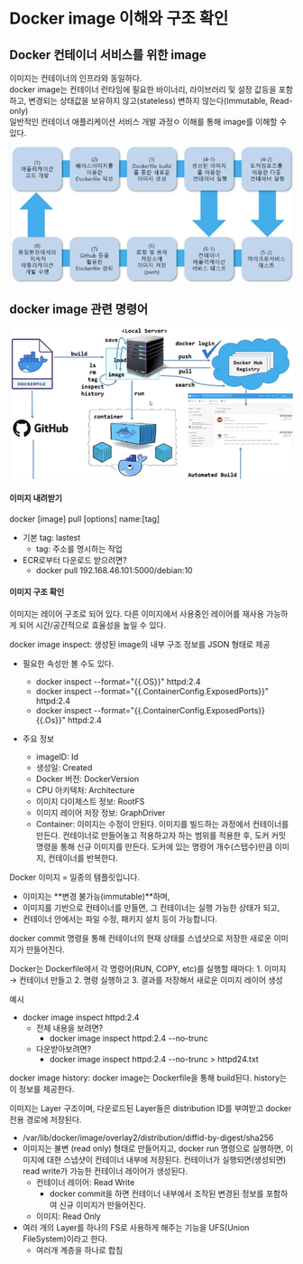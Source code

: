 # Docker image 이해와 구조 확인

## Docker 컨테이너 서비스를 위한 image

이미지는 컨테이너의 인프라와 동일하다.  
docker image는 컨테이너 런타임에 필요한 바이너리, 라이브러리 및 설정 값등을 포함하고, 변경되는 상태값을 보유하지 않고(stateless) 변하지 않는다(Immutable, Read-only)  
일반적인 컨테이너 애플리케이션 서비스 개발 과정ㅇ 이해를 통해 image를 이해할 수 있다.

![Docker](./images/docker_1.png)

## docker image 관련 명령어

![Docker](./images/docker_2.png)

#### 이미지 내려받기

docker [image] pull [options] name:[tag]

- 기본 tag: lastest
  - tag: 주소를 명시하는 작업
- ECR로부터 다운로드 받으려면?
  - docker pull 192.168.46.101:5000/debian:10

#### 이미지 구조 확인

이미지는 레이어 구조로 되어 있다. 다른 이미지에서 사용중인 레이어를 재사용 가능하게 되어 시간/공간적으로 효율성을 높일 수 있다.

docker image inspect: 생성된 image의 내부 구조 정보를 JSON 형태로 제공

- 필요한 속성만 볼 수도 있다.

  - docker inspect --format="{{.OS}}" httpd:2.4
  - docker inspect --format="{{.ContainerConfig.ExposedPorts}}" httpd:2.4
  - docker inspect --format="{{.ContainerConfig.ExposedPorts}} {{.Os}}" httpd:2.4

- 주요 정보
  - imageID: Id
  - 생성일: Created
  - Docker 버전: DockerVersion
  - CPU 아키텍처: Architecture
  - 이미지 다이제스트 정보: RootFS
  - 이미지 레이어 저장 정보: GraphDriver
  - Container: 이미지는 수정이 안된다. 이미지를 빌드하는 과정에서 컨테이너를 만든다. 컨테이너로 만들어놓고 적용하고자 하는 범위를 적용한 후, 도커 커밋 명령을 통해 신규 이미지를 만든다. 도커에 있는 명령어 개수(스텝수)만큼 이미지, 컨테이너를 반복한다.

Docker 이미지 = 일종의 템플릿입니다.

- 이미지는 **변경 불가능(immutable)**하며,
- 이미지를 기반으로 컨테이너를 만들면, 그 컨테이너는 실행 가능한 상태가 되고,
- 컨테이너 안에서는 파일 수정, 패키지 설치 등이 가능합니다.

docker commit 명령을 통해 컨테이너의 현재 상태를 스냅샷으로 저장한 새로운 이미지가 만들어진다.

Docker는 Dockerfile에서 각 명령어(RUN, COPY, etc)를 실행할 때마다: 1. 이미지 → 컨테이너 만들고 2. 명령 실행하고 3. 결과를 저장해서 새로운 이미지 레이어 생성

예시

- docker image inspect httpd:2.4
  - 전체 내용을 보려면?
    - docker image inspect httpd:2.4 --no-trunc
  - 다운받아보려면?
    - docker image inspect httpd:2.4 --no-trunc > httpd24.txt

docker image history: docker image는 Dockerfile을 통해 build된다. history는 이 정보를 제공한다.

이미지는 Layer 구조이며, 다운로드된 Layer들은 distribution ID를 부여받고 docker 전용 경로에 저장된다.

- /var/lib/docker/image/overlay2/distribution/diffid-by-digest/sha256
- 이미지는 불변 (read only) 형태로 만들어지고, docker run 명령으로 실행하면, 이미지에 대한 스냅샷이 컨테이너 내부에 저장된다. 컨테이너가 실행되면(생성되면) read write가 가능한 컨테이너 레이어가 생성된다.
  - 컨테이너 레이어: Read Write
    - docker commit을 하면 컨테이너 내부에서 조작된 변경된 정보를 포함하여 신규 이미지가 만들어진다.
  - 이미지: Read Only
- 여러 개의 Layer를 하나의 FS로 사용하게 해주는 기능을 UFS(Union FileSystem)이라고 한다.
  - 여러개 계층을 하나로 합침